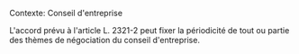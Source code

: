 Contexte: Conseil d'entreprise

L'accord prévu à l'article L. 2321-2 peut fixer la périodicité de tout ou partie des thèmes de négociation du conseil d'entreprise.